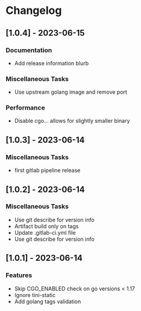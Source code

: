 # Changelog

## [1.0.4] - 2023-06-15

### Documentation

- Add release information blurb

### Miscellaneous Tasks

- Use upstream golang image and remove port

### Performance

- Disable cgo... allows for slightly smaller binary

## [1.0.3] - 2023-06-14

### Miscellaneous Tasks

- first gitlab pipeline release

## [1.0.2] - 2023-06-14

### Miscellaneous Tasks

- Use git describe for version info
- Artifact build only on tags
- Update .gitlab-ci.yml file
- Use git describe for version info

## [1.0.1] - 2023-06-14

### Features

- Skip CGO_ENABLED check on go versions < 1.17
- Ignore tini-static
- Add golang tags validation

